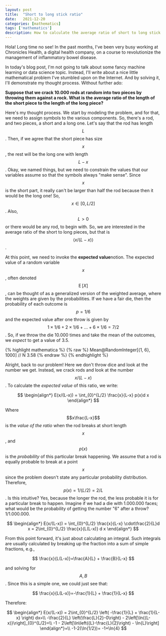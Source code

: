 ```yaml
---
layout: post
title:  "Short to long stick ratio"
date:   2021-12-20
categories: [mathematics]
tags: ['mathematics']
description: How to calculate the average ratio of short to long stick ratio.
---
```




Hola! Long time no see! In the past months, I've been very busy working at Chronicles Health, a digital health company, on a course to revolutionize the management of inflammatory bowel disease.

In today's blog post, I'm not going to talk about some fancy machine learning or data science topic. Instead, I'll write about a nice little mathematical problem I've stumbled upon on the Internet. And by solving it, I'll demonstrate my thought process. Without further ado:

**Suppose that we crack 10.000 rods at random into two pieces by throwing them against a rock. What is the average ratio of the length of the short piece to the length of the long piece?**

Here's my thought process. We start by modeling the problem, and for that, we need to assign symbols to the various components. So, there's a rod, and two pieces, a short and a long one. Let's say that the rod has length $$L$$. Then, if we agree that the short piece has size $$x$$, the rest will be the long one with length $$L-x$$. Okay, we named things, but we need to constrain the values that our variables assume so that the symbols always "make sense". Since $$x$$ is the short part, it really can't be larger than half the rod because then it would be the long one! So, $$x\in[0,L/2]$$. Also, $$L>0$$ or there would be any rod, to begin with. So, we are interested in the average ratio of the short to long pieces, but that is $$\left<x/(L-x)\right>$$.

At this point, we need to invoke the **expected value**notion. The expected value of a random variable $$x$$, often denoted $$\operatorname {E} [X]$$, can be thought of as a generalized version of the weighted average, where the weights are given by the probabilities. If we have a fair die, then the probability of each outcome is $$p=1/6$$ and the expected value after one throw is given by $$1 \times 1/6 + 2 \times 1/6 + \ldots + 6 \times 1/6 = 7/2$$. So, if we throw the die 10.000 times and take the mean of the outcomes, we *expect* to get a value of 3.5.


{% highlight mathematica %}
{% raw %}
Mean@RandomInteger[{1, 6}, 1000] // N
3.58
{% endraw %}
{% endhighlight %}

Alright, back to our problem! Here we don't throw dice and look at the number we get. Instead, we crack rods and look at the number $$x/(L-x)$$. To calculate the *expected value* of this ratio, we write:

$$
\begin{align*}
E(x/(L-x)) = \int_{0}^{L/2} \frac{x}{L-x} p(x)d x
\end{align*}
$$

Where $$x\frac{L-x}$$ is the *value of the ratio* when the rod breaks at short length $$x$$, and $$p(x)$$ is the *probability* of this particular break happening. We assume that a rod is equally probable to break at a point $$x$$ since the problem doesn't state any particular probability distribution. Therefore, $$p(x) = 1/(L/2)=2/L$$. Is this intuitive? Yes, because the longer the rod, the less probable it is for a particular break to happen. Imagine if we had a die with 1.000.000 faces; what would be the probability of getting the number "6" after a throw? 1/1.000.000.

$$
\begin{align*}
E(x/(L-x)) = \int_{0}^{L/2} \frac{x}{L-x} \cdot\frac{2}{L}d x = 
2\int_{0}^{L/2} \frac{x}{L(L-x)} d x 
\end{align*}
$$

From this point forward, it's just about calculating an integral. Such integrals are usually calculated by breaking up the fraction into a sum of simple fractions, e.g.,

$$
\frac{x}{L(L-x)}=\frac{A}{L} + \frac{B}{L-x}
$$

and solving for $$A, B$$. Since this is a simple one, we could just see that:

$$
\frac{x}{L(L-x)}=-\frac{1}{L} + \frac{1}{L-x}
$$

Therefore:

$$
\begin{align*}
E(x/(L-x)) =
2\int_{0}^{L/2} \left( -\frac{1}{L} + \frac{1}{L-x} \right) dx=\\
-\frac{2}{L} \left(\frac{L}{2}-0\right) - 2\left[\ln{(L-x)}\right]_{0}^{L/2}=\\
-1 - 2\left[\ln\left({L}-\frac{L}{2}\right) - \ln{L}\right]
\end{align*}=\\
-1-2(\ln{1/2})= -1+\ln{4}
$$

